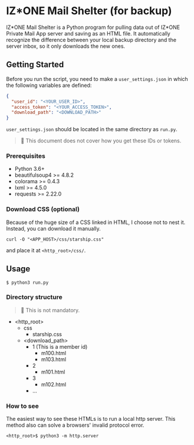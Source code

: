 # IZ*ONE Mail Shelter (for backup)

IZ\*ONE Mail Shelter is a Python program for pulling data out of IZ\*ONE Private Mail App server and saving as an HTML file.
It automatically recognize the difference between your local backup directory and the server inbox,
so it only downloads the new ones.

## Getting Started

Before you run the script, you need to make a `user_settings.json`
in which the following variables are defined:
```json
{
  "user_id": "<YOUR_USER_ID>",
  "access_token": "<YOUR_ACCESS_TOKEN>",
  "download_path": "<DOWNLOAD_PATH>"
}
```
`user_settings.json` should be located in the same directory as `run.py`.

> 🔔 This document does not cover how you get these IDs or tokens.

### Prerequisites
- Python 3.6+
- beautifulsoup4 >= 4.8.2
- colorama >= 0.4.3
- lxml >= 4.5.0
- requests >= 2.22.0

### Download CSS (optional)
Because of the huge size of a CSS linked in HTML, I choose not to nest it.
Instead, you can download it manually.
```shell script
curl -O "<APP_HOST>/css/starship.css"
```
and place it at `<http_root>/css/`.

## Usage
```shell script
$ python3 run.py
```

### Directory structure
> 🔔 This is not mandatory.
- <http_root>
    - css
        - starship.css
    - <download_path>
        - 1 (This is a member id)
            - m100.html
            - m103.html
        - 2
            - m101.html
        - 3
            - m102.html
        - ...

### How to see
The easiest way to see these HTMLs is to run a local http server.
This method also can solve a browsers' invalid protocol error.
```shell script
<http_root>$ python3 -m http.server
```
